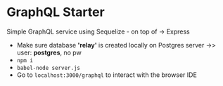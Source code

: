 # GraphQL Starter

Simple GraphQL service using Sequelize - on top of -> Express

  - Make sure database **'relay'** is created locally on Postgres server ->> user: **postgres**, no pw
  - `npm i`
  - `babel-node server.js`
  - Go to `localhost:3000/graphql` to interact with the browser IDE